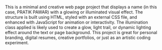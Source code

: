 This is a minimal and creative web page project that displays a name (in this case, PRATIK PAWAR) with a glowing or illuminated visual effect. The structure is built using HTML, styled with an external CSS file, and enhanced with JavaScript for animation or interactivity. The illumination class applied is likely used to create a glow, light trail, or dynamic lighting effect around the text or page background. This project is great for personal branding, digital resumes, creative portfolios, or just as an artistic coding experiment.

